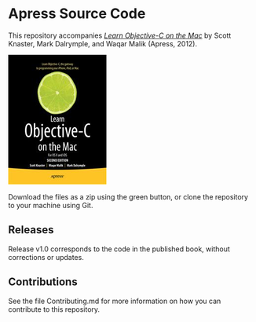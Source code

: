 # Apress Source Code

This repository accompanies [*Learn Objective-C on the Mac*](http://www.apress.com/9781430241881) by Scott Knaster, Mark Dalrymple, and Waqar  Malik (Apress, 2012).

![Cover image](9781430241881.jpg)

Download the files as a zip using the green button, or clone the repository to your machine using Git.

## Releases

Release v1.0 corresponds to the code in the published book, without corrections or updates.

## Contributions

See the file Contributing.md for more information on how you can contribute to this repository.
